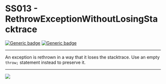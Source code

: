 # SS013 - RethrowExceptionWithoutLosingStacktrace

[![Generic badge](https://img.shields.io/badge/Severity-Warning-yellow.svg)](https://shields.io/) [![Generic badge](https://img.shields.io/badge/CodeFix-Yes-green.svg)](https://shields.io/)

---

An exception is rethrown in a way that it loses the stacktrace. Use an empty `throw;` statement instead to preserve it.

---

![](./attachments/SS013.gif)